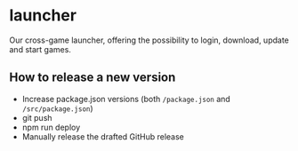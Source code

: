 # launcher
Our cross-game launcher, offering the possibility to login, download, update and start games.

## How to release a new version
- Increase package.json versions (both `/package.json` and `/src/package.json`)
- git push
- npm run deploy
- Manually release the drafted GitHub release 

